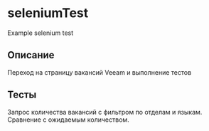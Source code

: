 # seleniumTest
Example selenium test 

## Описание 
Переход на страницу вакансий Veeam и выполнение тестов

## Тесты
Запрос количества вакансий с фильтром по отделам и языкам. Сравнение с ожидаемым количеством.
